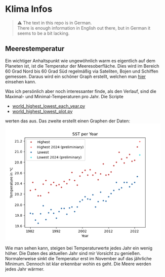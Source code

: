 # Klima Infos

> :warning: The text in this repo is in German. \
> There is enough information in English out there, but in German it seems to be a bit lacking.

## Meerestemperatur

Ein wichtiger Anhaltspunkt wie ungewöhnlich warm es eigentlich auf dem Planeten ist, ist die
Temperatur der Meeresoberfläche. Dies wird im Bereich 60 Grad Nord bis 60 Grad Süd regelmäßig via
Sateliten, Bojen und Schiffen gemessen. Daraus wird ein schöner Graph erstellt, welchen man [hier](https://climatereanalyzer.org/clim/sst_daily/) einsehen kann.

Was ich persönlich aber noch interessanter finde, als den Verlauf, sind die Maximal- und Minimal-Temperaturen pro Jahr. Die Scripte

 * [world_highest_lowest_each_year.py](world_highest_lowest_each_year.py)
 * [world_highest_lowest_plot.py](world_highest_lowes_plot.py)

werten das aus. Das zweite erstellt einen Graphen der Daten:
![](output/world_highest_lowest.png)

Wie man sehen kann, steigen bei Temperaturwerte jedes Jahr ein wenig höher. Die Daten des aktuellen Jahr sind mir Vorsicht zu genießen. Normalerweise
sinkt die Temperatur erst im November auf das jährliche Minimum. Dennoch ist klar erkennbar wohin es geht. Die Meere werden jedes Jahr wärmer.
